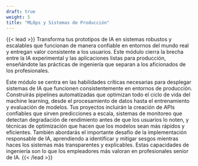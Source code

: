 ```yaml
---
draft: true
weight: 5
title: "MLOps y Sistemas de Producción"
---
```


{{< lead >}}
Transforma tus prototipos de IA en sistemas robustos y escalables que funcionan de manera confiable en entornos del mundo real y entregan valor consistente a los usuarios. Este módulo cierra la brecha entre la IA experimental y las aplicaciones listas para producción, enseñándote las prácticas de ingeniería que separan a los aficionados de los profesionales.

Este módulo se centra en las habilidades críticas necesarias para desplegar sistemas de IA que funcionen consistentemente en entornos de producción. Construirás pipelines automatizadas que optimizan todo el ciclo de vida del machine learning, desde el procesamiento de datos hasta el entrenamiento y evaluación de modelos. Tus proyectos incluirán la creación de APIs confiables que sirven predicciones a escala, sistemas de monitoreo que detectan degradación de rendimiento antes de que los usuarios lo noten, y técnicas de optimización que hacen que los modelos sean más rápidos y eficientes. También abordarás el importante desafío de la implementación responsable de IA, aprendiendo a identificar y mitigar sesgos mientras haces los sistemas más transparentes y explicables. Estas capacidades de ingeniería son lo que los empleadores más valoran en profesionales senior de IA.
{{< /lead >}}
